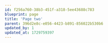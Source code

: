 ```yaml
---
id: f256a760-38b3-451f-a318-5ee43688c783
blueprint: page
title: 'Page two'
parent: 396d2e8c-e056-4423-b891-856022b530b6
updated_by: 1
updated_at: 1729759397
---
```

